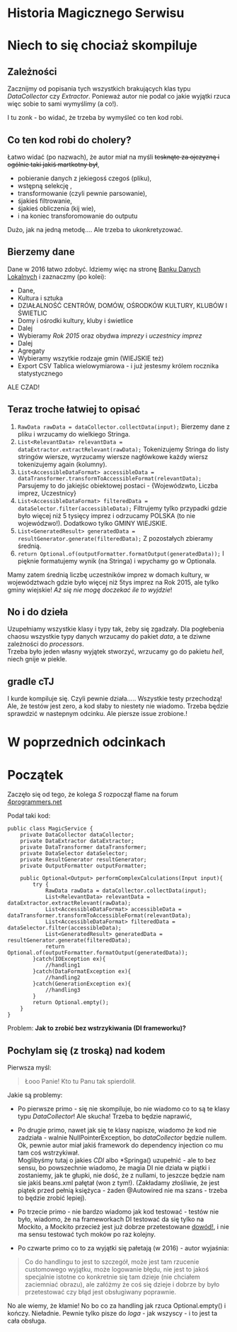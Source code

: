 # Historia Magicznego Serwisu

# Niech to się chociaż skompiluje
 
## Zależności
 Zacznijmy od popisania tych wszystkich brakujących klas typu *DataCollector* czy *Extractor*.
 Ponieważ autor nie podał co jakie wyjątki rzuca więc sobie to sami wymyślimy (a co!).
 
 I tu zonk - bo widać, że trzeba by wymyśleć co ten kod robi.
## Co ten kod robi do cholery?
Łatwo widać (po nazwach), że autor miał na myśli ~~tesknąte za ojczyzną i ogólnie taki jakiś martkotny był~~,
 * pobieranie danych z jekiegosś czegoś (pliku),
 * wstępną selekcję ,
 * transformowanie (czyli pewnie parsowanie),
 * śjakieś filtrowanie, 
 * śjakieś obliczenia (kij wie),
 * i na koniec transforomowanie do outputu
  
Dużo,  jak na jedną metodę.... Ale trzeba to ukonkretyzować.

## Bierzemy dane
Dane w 2016 łatwo zdobyć. Idziemy więc na stronę [Banku Danych Lokalnych](https://bdl.stat.gov.pl/BDL/start)
 i zaznaczmy (po kolei):
 * Dane, 
 * Kultura i sztuka
 * DZIAŁALNOŚĆ CENTRÓW, DOMÓW, OŚRODKÓW KULTURY, KLUBÓW I ŚWIETLIC
 * Domy i ośrodki kultury, kluby i świetlice    
 * Dalej
 * Wybieramy *Rok 2015* oraz obydwa *imprezy* i *uczestnicy imprez*
 * Dalej
 * Agregaty
 * Wybieramy wszytkie rodzaje gmin (WIEJSKIE też)
 * Export  CSV Tablica wielowymiarowa -  i już jestesmy królem rocznika statystycznego
  
  ALE CZAD!
  
  ## Teraz troche łatwiej to opisać
  
  
1. ```RawData rawData = dataCollector.collectData(input);```
  Bierzemy dane z pliku i wrzucamy do wielkiego Stringa.
2. ```List<RelevantData> relevantData = dataExtractor.extractRelevant(rawData);```
  Tokenizujemy Stringa do listy stringów wiersze, wyrzucamy wiersze nagłówkowe każdy wiersz tokenizujemy again (kolumny).
3.  ```List<AccessibleDataFormat> accessibleData = dataTransformer.transformToAccessibleFormat(relevantData);```
 Parsujemy to do jakiejśc obiektowej postaci  - {Wojewódzwto, Liczba imprez, Uczestnicy}
4. ```List<AccessibleDataFormat> filteredData = dataSelector.filter(accessibleData);```
  Filtrujemy tylko przypadki gdzie było więcej niż 5 tysięcy imprez i odrzucamy POLSKA (to nie wojewódzwo!).
   Dodatkowo tylko GMINY WIEJSKIE.
5. ```List<GeneratedResult> generatedData = resultGenerator.generate(filteredData);```
Z pozostałych zbieramy średnią.
6. ```return Optional.of(outputFormatter.formatOutput(generatedData));```
I pięknie formatujemy wynik (na Stringa) i wpychamy go w  Optionala. 


Mamy zatem średnią liczbę uczestników imprez w domach kultury, w województwach gdzie było
więcej niż 5tys imprez na Rok 2015, ale tylko  gminy wiejskie! *Aż się nie mogę doczekać ile to wyjdzie*!

## No i do dzieła
Uzupełniamy wszystkie klasy i typy tak, żeby się zgadzały. 
Dla pogłebenia chaosu wszystkie typy danych wrzucamy do pakiet *data*, 
a te dziwne zależności do *processors*.   
Trzeba było jeden własny wyjątek stworzyć, wrzucamy go do pakietu *hell*, niech gnije w piekle. 

## gradle cTJ
I kurde kompiluje się. Czyli pewnie działa..... Wszystkie testy przechodzą!
Ale, że testów jest zero, a kod słaby to niestety nie wiadomo.
Trzeba będzie sprawdzić w nastepnym odcinku.
Ale piersze issue zrobione.! 


# W poprzednich odcinkach

# Początek

Zaczęło się od tego, że kolega *S* rozpoczął flame na forum [4programmers.net](http://forum.4programmers.net/Inzynieria_oprogramowania/276798-wstrzykiwanie_zaleznosci_a_testy_jednostkowe_-_zloty_srodek)

Podał taki kod:
```
public class MagicService {
    private DataCollector dataCollector;
    private DataExtractor dataExtractor;
    private DataTransformer dataTransformer;
    private DataSelector dataSelector;
    private ResultGenerator resultGenerator;
    private OutputFormatter outputFormatter;
 
    public Optional<Output> performComplexCalculations(Input input){
        try {
            RawData rawData = dataCollector.collectData(input);
            List<RelevantData> relevantData = dataExtractor.extractRelevant(rawData);
            List<AccessibleDataFormat> accessibleData = dataTransformer.transformToAccessibleFormat(relevantData);
            List<AccessibleDataFormat> filteredData = dataSelector.filter(accessibleData);
            List<GeneratedResult> generatedData = resultGenerator.generate(filteredData);
            return Optional.of(outputFormatter.formatOutput(generatedData));
        }catch(IOException ex){
            //handling1
        }catch(DataFormatException ex){
            //handling2
        }catch(GenerationException ex){
            //handling3
        }
        return Optional.empty();
    }
}
```

Problem: **Jak to zrobić bez wstrzykiwania (DI frameworku)?**

## Pochylam  się (z troską) nad kodem

Pierwsza myśl:
> Łooo Panie! Kto tu Panu tak spierdolił.

Jakie są problemy:
- Po  pierwsze primo - się nie skompiluje, bo nie wiadomo co to są te klasy typu
*DataCollector*! Ale skucha! Trzeba to  będzie naprawić,

- Po drugie primo, nawet jak się te klasy napisze, wiadomo że kod nie zadziała - walnie NullPointerException, bo *dataCollector* będzie nullem. 
Ok, pewnie autor miał jakiś framework do dependency injection co mu tam coś wstrzykiwał.  
Moglibyśmy tutaj o jakies *CDI* albo *Springa() uzupełnić - ale to bez sensu, bo
powszechnie wiadomo, że magia DI nie działa w piątki i zostaniemy, jak te głupki, nie dość, że z nullami, 
 to jeszcze będzie nam sie jakiś beans.xml pałętał (won z tym!).
(Zakładamy złośliwie, że jest piątek przed pełnią księżyca - żaden @Autowired nie ma szans - trzeba to będzie zrobić lepiej).

- Po trzecie primo -  nie bardzo wiadomo jak kod testować - testów nie było, wiadomo, że 
na frameworkach  DI testować da się tylko na Mockito,  a Mockito przecież jest już dobrze przetestowane [dowód!](https://github.com/mockito/mockito/tree/master/src/test/java/org),
   i nie ma sensu testować tych moków po raz kolejny.
   
- Po czwarte primo co to za wyjątki się pałetają (w 2016) - 
autor wyjaśnia:
> Co do handlingu to jest to szczegół, może jest tam rzucenie customowego wyjątku, może logowanie błędu, nie jest to jakoś specjalnie istotne co konkretnie się tam dzieje (nie chciałem zaciemniać obrazu), ale załóżmy że coś się dzieje i dobrze by było przetestować czy błąd jest obsługiwany poprawnie.

No ale wiemy, że kłamie! No bo co za handling jak rzuca Optional.empty() i kończy.
Nieładnie. Pewnie tylko pisze do *loga* - jak wszyscy - i to jest ta cała obsługa.
      
  




 
 


